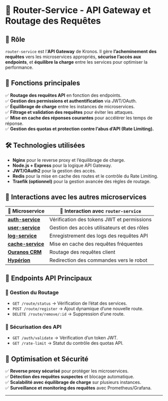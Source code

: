 # 📌 Router-Service - API Gateway et Routage des Requêtes

## 🚀 Rôle
`router-service` est l’**API Gateway** de Kronos. Il gère **l’acheminement des requêtes** vers les microservices appropriés, **sécurise l’accès aux endpoints**, et **équilibre la charge** entre les services pour optimiser la performance.

## 🔑 Fonctions principales
✅ **Routage des requêtes API** en fonction des endpoints.  
✅ **Gestion des permissions et authentification** via JWT/OAuth.  
✅ **Équilibrage de charge** entre les instances de microservices.  
✅ **Filtrage et validation des requêtes** pour éviter les attaques.  
✅ **Mise en cache des réponses courantes** pour accélérer les temps de réponse.  
✅ **Gestion des quotas et protection contre l’abus d’API (Rate Limiting).**  

## 🛠 Technologies utilisées
- **Nginx** pour le reverse proxy et l’équilibrage de charge.  
- **Node.js + Express** pour la logique API Gateway.  
- **JWT/OAuth2** pour la gestion des accès.  
- **Redis** pour la mise en cache des routes et le contrôle du Rate Limiting.  
- **Traefik (optionnel)** pour la gestion avancée des règles de routage.

## 🔗 Interactions avec les autres microservices
| 📌 Microservice | 🔄 Interaction avec `router-service` |
|----------------|----------------------------------|
| **[auth-service](../auth_service/index.md)** | Vérification des tokens JWT et permissions |
| **[user-service](../user_service/index.md)** | Gestion des accès utilisateurs et des rôles |
| **[log-service](../log_service/index.md)** | Enregistrement des logs des requêtes API |
| **[cache-service](../cache_service/index.md)** | Mise en cache des requêtes fréquentes |
| **[Ouranos CRM](../../ouranos_crm/ouranos_crm_index.md)** | Routage des requêtes client |
| **[Hypérion](../../hyperion/hyperion_index.md)** | Redirection des commandes vers le robot |

## 📡 Endpoints API Principaux
### 🔀 **Gestion du Routage**
- `GET /route/status` → Vérification de l’état des services.  
- `POST /route/register` → Ajout dynamique d’une nouvelle route.  
- `DELETE /route/remove/:id` → Suppression d’une route.

### 🔐 **Sécurisation des API**
- `GET /auth/validate` → Vérification d’un token JWT.  
- `GET /rate-limit` → Statut du contrôle des quotas API.  

## 🚀 Optimisation et Sécurité
✅ **Reverse proxy sécurisé** pour protéger les microservices.  
✅ **Détection des requêtes suspectes** et blocage automatique.  
✅ **Scalabilité avec équilibrage de charge** sur plusieurs instances.  
✅ **Surveillance et monitoring des requêtes** avec Prometheus/Grafana.  

---